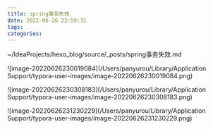 ```yaml
---
title: spring事务失效
date: 2022-06-26 22:59:31
tags:
categories:
---
```


~/IdeaProjects/hexo_blog/source/_posts/spring事务失效.md

![image-20220626230019084](/Users/panyurou/Library/Application Support/typora-user-images/image-20220626230019084.png)

![image-20220626230308183](/Users/panyurou/Library/Application Support/typora-user-images/image-20220626230308183.png)

![image-20220626231230229](/Users/panyurou/Library/Application Support/typora-user-images/image-20220626231230229.png)
